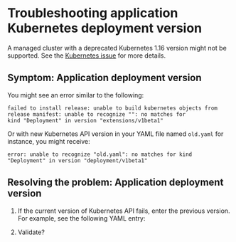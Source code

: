 # Troubleshooting application Kubernetes deployment version

A managed cluster with a deprecated Kubernetes 1.16 version might not be supported. See the [Kubernetes issue](https://kubernetes.io/blog/2019/07/18/api-deprecations-in-1-16/) for more details.

## Symptom: Application deployment version

You might see an error similar to the following:

```
failed to install release: unable to build kubernetes objects from release manifest: unable to recognize "": no matches for
kind "Deployment" in version "extensions/v1beta1"
```

Or with new Kubernetes API version in your YAML file named `old.yaml` for instance, you might receive:

```
error: unable to recognize "old.yaml": no matches for kind "Deployment" in version "deployment/v1beta1"
```

## Resolving the problem: Application deployment version

1. If the current version of Kubernetes API fails, enter the previous version. For example, see the following YAML entry:

2. Validate?
